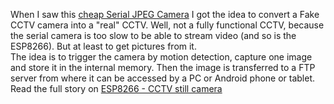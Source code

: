 When I saw this [cheap Serial JPEG Camera](https://circuit.rocks/camera-jpg-serial-for-arduino) I got the idea to convert a Fake CCTV camera into a "real" CCTV. Well, not a fully functional CCTV, because the serial camera is too slow to be able to stream video (and so is the ESP8266). But at least to get pictures from it.		
The idea is to trigger the camera by motion detection, capture one image and store it in the internal memory. Then the image is transferred to a FTP server from where it can be accessed by a PC or Android phone or tablet.		
Read the full story on [ESP8266 - CCTV still camera](http://desire.giesecke.tk/index.php/2018/02/16/esp8266-cctv-still-camera/)
